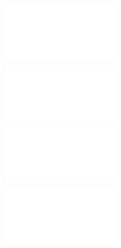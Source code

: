![@](steps/_.7386b874.md)

![@](steps/implement.d236483d.md)

![@](steps/response.6d76b65d.md)

![@](steps/response.8bdd5074.md)